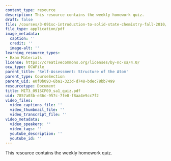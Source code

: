 ```yaml
---
content_type: resource
description: This resource contains the weekly homework quiz.
draft: false
file: /courses/3-091sc-introduction-to-solid-state-chemistry-fall-2010/7857a03be36c957c7fe0f8aa4e9cc7f2_MIT3_091SCF09_sa1_quiz.pdf
file_type: application/pdf
image_metadata:
  caption: ''
  credit: ''
  image-alt: ''
learning_resource_types:
- Exam Materials
license: https://creativecommons.org/licenses/by-nc-sa/4.0/
ocw_type: OCWFile
parent_title: 'Self-Assessment: Structure of the Atom'
parent_type: CourseSection
parent_uid: e0f0b093-6ba1-323d-d748-bdec78bb7499
resourcetype: Document
title: MIT3_091SCF09_sa1_quiz.pdf
uid: 7857a03b-e36c-957c-7fe0-f8aa4e9cc7f2
video_files:
  video_captions_file: ''
  video_thumbnail_file: ''
  video_transcript_file: ''
video_metadata:
  video_speakers: ''
  video_tags: ''
  youtube_description: ''
  youtube_id: ''
---
```

This resource contains the weekly homework quiz.